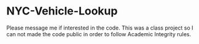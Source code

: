 # NYC-Vehicle-Lookup

Please message me if interested in the code. This was a class project so I can not made the code public in order to follow Academic Integrity rules.
